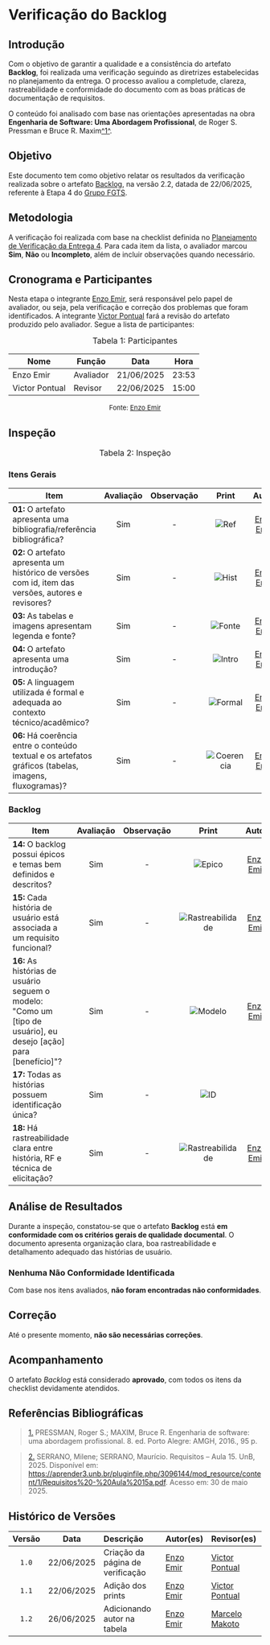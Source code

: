 # Verificação do Backlog

## Introdução

Com o objetivo de garantir a qualidade e a consistência do artefato **Backlog**, foi realizada uma verificação seguindo as diretrizes estabelecidas no planejamento da entrega. O processo avaliou a completude, clareza, rastreabilidade e conformidade do documento com as boas práticas de documentação de requisitos.

O conteúdo foi analisado com base nas orientações apresentadas na obra **Engenharia de Software: Uma Abordagem Profissional**, de Roger S. Pressman e Bruce R. Maxim<a id="anchor_1" href="#REF1">^1^</a>.

## Objetivo

Este documento tem como objetivo relatar os resultados da verificação realizada sobre o artefato [Backlog](https://requisitos-de-software.github.io/2025.1-FGTS/Modelagem-II/Product-Backlog/), na versão 2.2, datada de 22/06/2025, referente à Etapa 4 do [Grupo FGTS](https://github.com/Requisitos-de-Software/2025.1-FGTS).

## Metodologia

A verificação foi realizada com base na checklist definida no [Planejamento de Verificação da Entrega 4](https://requisitos-de-software.github.io/2025.1-FGTS/Verificacao/Grupo/Entrega-4/planejamento-verificacao-entrega-4/). Para cada item da lista, o avaliador marcou **Sim**, **Não** ou **Incompleto**, além de incluir observações quando necessário.

## Cronograma e Participantes

Nesta etapa o integrante [Enzo Emir](https://github.com/EnzoEmir), será responsável pelo papel de avaliador, ou seja, pela verificação e correção dos problemas que foram identificados. A integrante [Victor Pontual](https://github.com/) fará a revisão do artefato produzido pelo avaliador. Segue a lista de participantes:

<font size="3"><p style="text-align: center">Tabela 1: Participantes</p></font>

<div align="center">

<table>
  <thead>
    <tr>
      <th>Nome</th>
      <th>Função</th>
      <th>Data</th>
      <th>Hora</th>
    </tr>
  </thead>
  <tbody>
    <tr>
      <td> Enzo Emir </td>
      <td> Avaliador </td>
      <td> 21/06/2025 </td>
      <td> 23:53 </td>
    </tr>
    <tr>
      <td> Victor Pontual </td>
      <td> Revisor </td>
      <td> 22/06/2025 </td>
      <td> 15:00 </td>
    </tr>
  </tbody>
</table>

</div>

<font size="2"><p style="text-align: center">Fonte: [Enzo Emir](https://github.com/EnzoEmir)</p></font>

## Inspeção

<font size="3"><p style="text-align: center">Tabela 2: Inspeção</p></font>

### Itens Gerais

| Item | Avaliação | Observação | Print | Autor |
| ----- | :---: | :---: | :---: | :---: |
| **01:** O artefato apresenta uma bibliografia/referência bibliográfica? | Sim | - | ![Ref](https://github.com/Requisitos-de-Software/2025.1-FGTS/blob/main/docs/assets/Verificacao/ref_back.png?raw=true) | [Enzo Emir](https://github.com/EnzoEmir)
| **02:** O artefato apresenta um histórico de versões com id, item das versões, autores e revisores? | Sim | - | ![Hist](https://github.com/Requisitos-de-Software/2025.1-FGTS/blob/main/docs/assets/Verificacao/hist_back.png?raw=true) | [Enzo Emir](https://github.com/EnzoEmir)
| **03:** As tabelas e imagens apresentam legenda e fonte? | Sim | - | ![Fonte](https://github.com/Requisitos-de-Software/2025.1-FGTS/blob/main/docs/assets/Verificacao/fonte_back.png?raw=true) | [Enzo Emir](https://github.com/EnzoEmir)
| **04:** O artefato apresenta uma introdução? | Sim | - | ![Intro](https://github.com/Requisitos-de-Software/2025.1-FGTS/blob/main/docs/assets/Verificacao/intro_back.png?raw=true) | [Enzo Emir](https://github.com/EnzoEmir)
| **05:** A linguagem utilizada é formal e adequada ao contexto técnico/acadêmico? | Sim | - | ![Formal](https://github.com/Requisitos-de-Software/2025.1-FGTS/blob/main/docs/assets/Verificacao/intro_back.png?raw=true) | [Enzo Emir](https://github.com/EnzoEmir)
| **06:** Há coerência entre o conteúdo textual e os artefatos gráficos (tabelas, imagens, fluxogramas)? | Sim | - | ![Coerencia](https://github.com/Requisitos-de-Software/2025.1-FGTS/blob/main/docs/assets/Verificacao/fonte_back.png?raw=true) | [Enzo Emir](https://github.com/EnzoEmir)


### Backlog

| Item | Avaliação | Observação | Print | Autor |
| ----- | :---: | :---: | :---: | :---: |
| **14:** O backlog possui épicos e temas bem definidos e descritos? | Sim | - | ![Epico](https://github.com/Requisitos-de-Software/2025.1-FGTS/blob/main/docs/assets/Verificacao/epico_back.png?raw=true) | [Enzo Emir](https://github.com/EnzoEmir)
| **15:** Cada história de usuário está associada a um requisito funcional? | Sim | - | ![Rastreabilidade](https://github.com/Requisitos-de-Software/2025.1-FGTS/blob/main/docs/assets/Verificacao/rastre_back.png?raw=true) | [Enzo Emir](https://github.com/EnzoEmir)
| **16:** As histórias de usuário seguem o modelo: "Como um [tipo de usuário], eu desejo [ação] para [benefício]"? | Sim | - | ![Modelo](https://github.com/Requisitos-de-Software/2025.1-FGTS/blob/main/docs/assets/Verificacao/eu_back.png?raw=true) | [Enzo Emir](https://github.com/EnzoEmir)
| **17:** Todas as histórias possuem identificação única? | Sim | - | ![ID](https://github.com/Requisitos-de-Software/2025.1-FGTS/blob/main/docs/assets/Verificacao/id_back.png?raw=true) |
| **18:** Há rastreabilidade clara entre história, RF e técnica de elicitação? | Sim | - | ![Rastreabilidade](https://github.com/Requisitos-de-Software/2025.1-FGTS/blob/main/docs/assets/Verificacao/rastre_back.png?raw=true) | [Enzo Emir](https://github.com/EnzoEmir)



## Análise de Resultados

Durante a inspeção, constatou-se que o artefato **Backlog** está **em conformidade com os critérios gerais de qualidade documental**. O documento apresenta organização clara, boa rastreabilidade e detalhamento adequado das histórias de usuário.

### Nenhuma Não Conformidade Identificada

Com base nos itens avaliados, **não foram encontradas não conformidades**.

## Correção

Até o presente momento, **não são necessárias correções**.

## Acompanhamento

O artefato *Backlog* está considerado **aprovado**, com todos os itens da checklist devidamente atendidos.

## Referências Bibliográficas

> <a id="REF1" href="#anchor_1">1.</a>  PRESSMAN, Roger S.; MAXIM, Bruce R. Engenharia de software: uma abordagem profissional. 8. ed. Porto Alegre: AMGH, 2016., 95 p.

> <a id="REF2" href="#anchor_2">2.</a>  SERRANO, Milene; SERRANO, Maurício. Requisitos – Aula 15. UnB, 2025. Disponível em: https://aprender3.unb.br/pluginfile.php/3096144/mod_resource/content/1/Requisitos%20-%20Aula%2015a.pdf. Acesso em: 30 de maio 2025.

## Histórico de Versões

| Versão | Data       | Descrição                         | Autor(es)    | Revisor(es)  |
|:-----: | :--------: | :------------------------------- | :---------- | :---------- |
| `1.0`   | 22/06/2025 | Criação da página de verificação | [Enzo Emir](https://github.com/EnzoEmir)   | [Victor Pontual](https://github.com/) |
| `1.1` | 22/06/2025 | Adição dos prints | [Enzo Emir](https://github.com/EnzoEmir) | [Victor Pontual](https://github.com/) |
| `1.2` | 26/06/2025 | Adicionando autor na tabela | [Enzo Emir](https://github.com/EnzoEmir) | [Marcelo Makoto](https://github.com/MM4k) |

